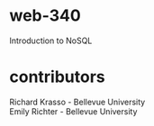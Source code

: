 # web-340
Introduction to NoSQL

# contributors
Richard Krasso - Bellevue University  
Emily Richter - Bellevue University
